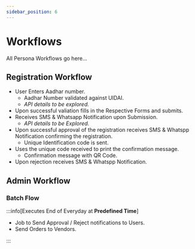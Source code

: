 ```yaml
---
sidebar_position: 6
---
```


# Workflows

All Persona Workflows go here...

## Registration Workflow
- User Enters Aadhar number.
    - Aadhar Number validated against UIDAI.
    - *API details to be explored.*
- Upon successful valiation fills in the Respective Forms and submits.
- Receives SMS & Whatsapp Notification upon Submission.
    - *API details to be Explored.*
- Upon successful approval of the registration receives SMS & Whatspp Notification confirming the registration.
    - Unique Identification code is sent.
- Uses the unique code received to print the confirmation message.
    - Confirmation message with QR Code.
- Upon rejection receives SMS & Whatspp Notification.

## Admin Workflow

### Batch Flow

:::info[Executes End of Everyday at **Predefined Time**]

- Job to Send Approval / Reject notifications to Users.
- Send Orders to Vendors.

:::
